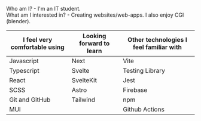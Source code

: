 Who am I? - I'm an IT student.                                                                                                                                        
What am I interested in? - Creating websites/web-apps. I also enjoy CGI (blender).

| I feel very comfortable using | Looking forward to learn | Other technologies I feel familiar with |
| ------ | ---------- | ------------ |
| Javascript | Next | Vite |
| Typescript | Svelte | Testing Library   |
| React | SvelteKit | Jest |  
| SCSS | Astro | Firebase |
| Git and GitHub | Tailwind | npm |
| MUI | | Github Actions |

